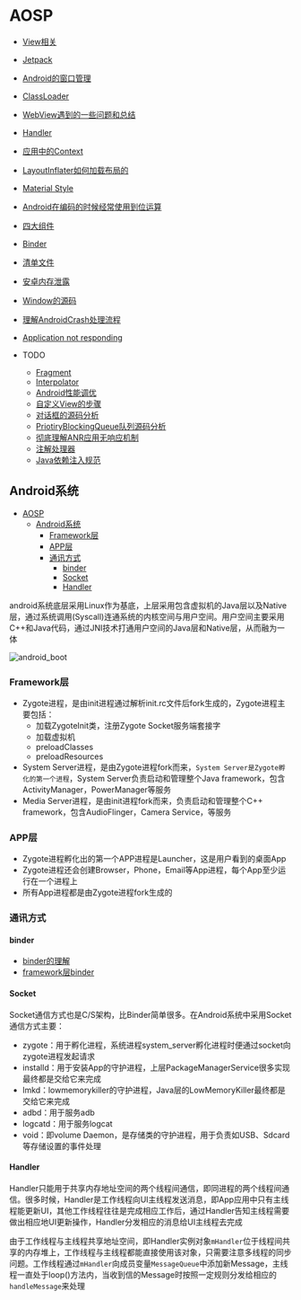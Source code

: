 # AOSP

- [View相关](view/README.md)
- [Jetpack](jetpack/README.md)
- [Android的窗口管理](manage/README.md)
- [ClassLoader](classloader.md)
- [WebView遇到的一些问题和总结](webView性能优化.md)
- [Handler](handler.md)
- [应用中的Context](context.md)
- [LayoutInflater如何加载布局的](layoutinflater.md)

- [Material Style](color_resource.md)
- [Android在编码的时候经常使用到位运算](androidbit.md)
- [四大组件](component/README.md)
- [Binder](进程间通信/binder.md)
- [清单文件](manifest.md)
- [安卓内存泄露](memoryleak.md)
- [Window的源码](window.md)
- [理解AndroidCrash处理流程](理解AndroidCrash处理流程.md)
- [Application not responding](applicationnotresponding.md)

- TODO
  - [Fragment](fragment.md)
  - [Interpolator](Interpolator.md)
  - [Android性能调优](performance.md)
  - [自定义View的步骤](customView.md)
  - [对话框的源码分析](dialog.md)
  - [PriotiryBlockingQueue队列源码分析](priotiryblockingqueue.md)
  - [彻底理解ANR应用无响应机制](彻底理解安卓应用无响应机制.md)
  - [注解处理器](annotationprocessingtools.md)
  - [Java依赖注入规范](JSR330.md)

## Android系统

<!-- TOC -->

- [AOSP](#aosp)
  - [Android系统](#android%e7%b3%bb%e7%bb%9f)
    - [Framework层](#framework%e5%b1%82)
    - [APP层](#app%e5%b1%82)
    - [通讯方式](#%e9%80%9a%e8%ae%af%e6%96%b9%e5%bc%8f)
      - [binder](#binder)
      - [Socket](#socket)
      - [Handler](#handler)

<!-- /TOC -->

android系统底层采用Linux作为基底，上层采用包含虚拟机的Java层以及Native层，通过系统调用(Syscall)连通系统的内核空间与用户空间。用户空间主要采用C++和Java代码，通过JNI技术打通用户空间的Java层和Native层，从而融为一体

![android_boot](/img/android-boot.jpg)

### Framework层

- Zygote进程，是由init进程通过解析init.rc文件后fork生成的，Zygote进程主要包括：
  - 加载ZygoteInit类，注册Zygote Socket服务端套接字
  - 加载虚拟机
  - preloadClasses
  - preloadResources
- System Server进程，是由Zygote进程fork而来，`System Server是Zygote孵化的第一个进程`，System Server负责启动和管理整个Java framework，包含ActivityManager，PowerManager等服务
- Media Server进程，是由init进程fork而来，负责启动和管理整个C++ framework，包含AudioFlinger，Camera Service，等服务

### APP层

- Zygote进程孵化出的第一个APP进程是Launcher，这是用户看到的桌面App
- Zygote进程还会创建Browser，Phone，Email等App进程，每个App至少运行在一个进程上
- 所有App进程都是由Zygote进程fork生成的

### 通讯方式

#### binder

- [binder的理解](binder.md)
- [framework层binder](framework层binder.md)

#### Socket

Socket通信方式也是C/S架构，比Binder简单很多。在Android系统中采用Socket通信方式主要：

- zygote：用于孵化进程，系统进程system_server孵化进程时便通过socket向zygote进程发起请求
- installd：用于安装App的守护进程，上层PackageManagerService很多实现最终都是交给它来完成
- lmkd：lowmemorykiller的守护进程，Java层的LowMemoryKiller最终都是交给它来完成
- adbd：用于服务adb
- logcatd：用于服务logcat
- void：即volume Daemon，是存储类的守护进程，用于负责如USB、Sdcard等存储设置的事件处理

#### Handler

Handler只能用于共享内存地址空间的两个线程间通信，即同进程的两个线程间通信。很多时候，Handler是工作线程向UI主线程发送消息，即App应用中只有主线程能更新UI，其他工作线程往往是完成相应工作后，通过Handler告知主线程需要做出相应地UI更新操作，Handler分发相应的消息给UI主线程去完成

由于工作线程与主线程共享地址空间，即Handler实例对象`mHandler`位于线程间共享的内存堆上，工作线程与主线程都能直接使用该对象，只需要注意多线程的同步问题。工作线程通过`mHandler`向成员变量`MessageQueue`中添加新Message，主线程一直处于loop()方法内，当收到信的Message时按照一定规则分发给相应的`handleMessage`来处理
